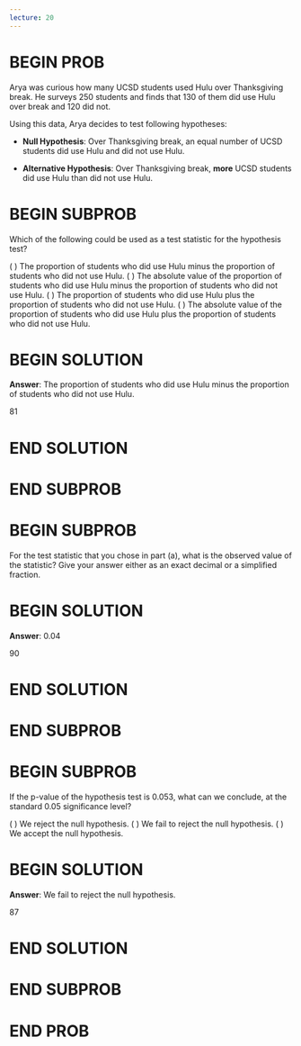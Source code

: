 ```yaml
---
lecture: 20
---
```


# BEGIN PROB

Arya was curious how many UCSD students used Hulu over Thanksgiving
break. He surveys 250 students and finds that 130 of them did use Hulu
over break and 120 did not.

Using this data, Arya decides to test following hypotheses:

-   **Null Hypothesis**: Over Thanksgiving break, an equal number of
    UCSD students did use Hulu and did not use Hulu.

-   **Alternative Hypothesis**: Over Thanksgiving break, **more** UCSD
    students did use Hulu than did not use Hulu.

# BEGIN SUBPROB

Which of the following could be used as a test statistic for the
hypothesis test?

( ) The proportion of students who did use Hulu minus the proportion of students who did not use Hulu.
( ) The absolute value of the proportion of students who did use Hulu minus the proportion of students who did not use Hulu.
( ) The proportion of students who did use Hulu plus the proportion of students who did not use Hulu.
( ) The absolute value of the proportion of students who did use Hulu plus the proportion of students who did not use Hulu.

# BEGIN SOLUTION

**Answer**: The proportion of students who did use Hulu minus the proportion of
students who did not use Hulu.

<average>81</average>

# END SOLUTION

# END SUBPROB

# BEGIN SUBPROB

For the test statistic that you chose in part (a), what is the observed
value of the statistic? Give your answer either as an exact decimal or a
simplified fraction.

# BEGIN SOLUTION

**Answer**: 0.04

<average>90</average>

# END SOLUTION

# END SUBPROB

# BEGIN SUBPROB

If the p-value of the hypothesis test is 0.053, what can we conclude, at
the standard 0.05 significance level?

( ) We reject the null hypothesis.
( ) We fail to reject the null hypothesis.
( ) We accept the null hypothesis.

# BEGIN SOLUTION

**Answer**: We fail to reject the null hypothesis.

<average>87</average>

# END SOLUTION

# END SUBPROB

# END PROB